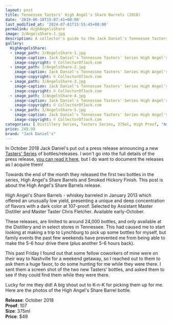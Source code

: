 ```yaml
---
layout: post
title: Tennessee Tasters' High Angel's Share Barrels (2018)
date: '2019-06-18T15:07:41+00:00'
last_modified_at: '2024-07-01T15:55:45+00:00'
permalink: HighAngelsShare
image: 3/AngelsShare-1.jpg
description: A collector's guide to the Jack Daniel's Tennessee Tasters' Series High Angel's Share, one of the best bottles you can try
gallery:
  HighAngelsShare:
  - image_path: 3/AngelsShare-1.jpg
    image-caption: Jack Daniel's Tennessee Tasters' Series High Angel's Share
    image-copyright: © CollectorOfJack.com
  - image_path: 3/AngelsShare-2.jpg
    image-caption: Jack Daniel's Tennessee Tasters' Series High Angel's Share
    image-copyright: © CollectorOfJack.com
  - image_path: 3/AngelsShare-3.jpg
    image-caption: Jack Daniel's Tennessee Tasters' Series High Angel's Share
    image-copyright: © CollectorOfJack.com
  - image_path: 3/AngelsShare-4.jpg
    image-caption: Jack Daniel's Tennessee Tasters' Series High Angel's Share
    image-copyright: © CollectorOfJack.com
  - image_path: 3/AngelsShare-5.jpg
    image-caption: Jack Daniel's Tennessee Tasters' Series High Angel's Share
    image-copyright: © CollectorOfJack.com
categories: [ Distillery Series, Tasters Series, 375ml, High Proof, "Angel's", Tasters, TN Tasters ]
price: 249.99
brand: "Jack Daniel's"
---
```


In October 2018 Jack Daniel's put out a press release announcing a new [Tasters' Series](/series/tasters-distillery) of bottles/releases. I won't go into the full details of the press release, [you can read it here](http://pressroom.jackdaniels.com/jack-daniels-launches-limited-edition-tennessee-tasters-selection/), but I do want to document the releases as I acquire them! 

Towards the end of the month they released the first two bottles in the series, High Angel's Share Barrels and Smoked Hickory Finish. This post is about the High Angel's Share Barrels release.

High Angel's Share Barrels - whiskey barreled in January 2013 which offered an unusually low yield, presenting a unique and deep concentration of flavors with a dark color at 107-proof. Selected by Assistant Master Distiller and Master Taster Chris Fletcher. Available early-October.

These releases, are limited to around 24,000 bottles, and only available at the Distillery and in select stores in Tennessee. This had caused me to start looking at making a trip to Lynchburg to pick up some bottles for myself, but family events the past few weekends have prevented me from being able to make the 5-6 hour drive there (plus another 5-6 hours back).

This past Friday I found out that some fellow coworkers of mine were on their way to Nashville for a weekend getaway, so I reached out to them to ask them a huge favor, to do some hunting for me while they were there. I sent them a screen shot of the two new Tasters' bottles, and asked them to see if they could find them while they were there.

Lucky for me they did! A big shout out to K-n-K for picking them up for me. Here are the photos of the High Angel's Share Barrel bottle.


**Release**: October 2018  
**Proof**: 107  
**Size**: 375ml  
**Price**: $49
